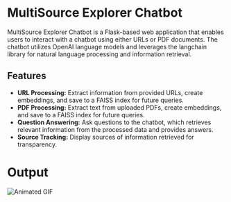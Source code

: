 # MultiSource Explorer Chatbot

MultiSource Explorer Chatbot is a Flask-based web application that enables users to interact with a chatbot using either URLs or PDF documents. The chatbot utilizes OpenAI language models and leverages the langchain library for natural language processing and information retrieval.

## Features

- **URL Processing:** Extract information from provided URLs, create embeddings, and save to a FAISS index for future queries.
- **PDF Processing:** Extract text from uploaded PDFs, create embeddings, and save to a FAISS index for future queries.
- **Question Answering:** Ask questions to the chatbot, which retrieves relevant information from the processed data and provides answers.
- **Source Tracking:** Display sources of information retrieved for transparency.

# Output

![Animated GIF](MultiSourceExplorerChatbot.gif)

